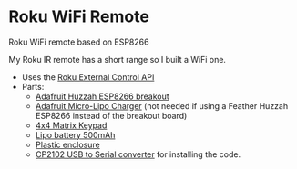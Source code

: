 # Roku WiFi Remote
Roku WiFi remote based on ESP8266

My Roku IR remote has a short range so I built a WiFi one.

* Uses the [Roku External Control API](https://sdkdocs.roku.com/display/sdkdoc/External+Control+API)
* Parts:
  * [Adafruit Huzzah ESP8266 breakout](https://www.adafruit.com/product/2471)
  * [Adafruit Micro-Lipo Charger](https://www.adafruit.com/product/1904) (not needed if using a Feather Huzzah ESP8266 instead of the breakout board)
  * [4x4 Matrix Keypad](https://www.adafruit.com/product/3844)
  * [Lipo battery 500mAh](https://www.adafruit.com/product/1578)
  * [Plastic enclosure](https://www.adafruit.com/product/903)
  * [CP2102 USB to Serial converter](https://www.amazon.com/gp/product/B009T2ZR6W/) for installing the code.
